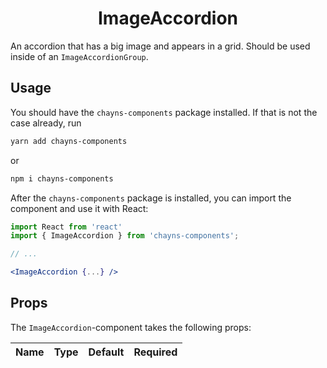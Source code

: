<div align="center"><h1>ImageAccordion</h1></div>

An accordion that has a big image and appears in a grid. Should be used inside
of an `ImageAccordionGroup`.

## Usage

You should have the `chayns-components` package installed. If that is not the
case already, run

```bash
yarn add chayns-components
```

or

```bash
npm i chayns-components
```

After the `chayns-components` package is installed, you can import the component
and use it with React:

```jsx
import React from 'react'
import { ImageAccordion } from 'chayns-components';

// ...

<ImageAccordion {...} />
```

## Props

The `ImageAccordion`-component takes the following props:

| Name | Type | Default | Required |
| ---- | ---- | ------- | :------: |
